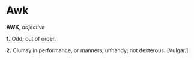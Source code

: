# Awk

**AWK**, _adjective_

**1.** Odd; out of order.

**2.** Clumsy in performance, or manners; unhandy; not dexterous. \[Vulgar.\]